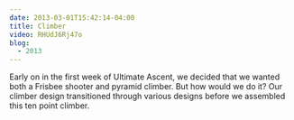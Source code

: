 ```yaml
---
date: 2013-03-01T15:42:14-04:00
title: Climber
video: RHUdJ6Rj47o
blog:
  - 2013
---
```


Early on in the first week of Ultimate Ascent, we decided that we wanted both a
Frisbee shooter and pyramid climber. But how would we do it? Our climber design
transitioned through various designs before we assembled this ten point climber.
